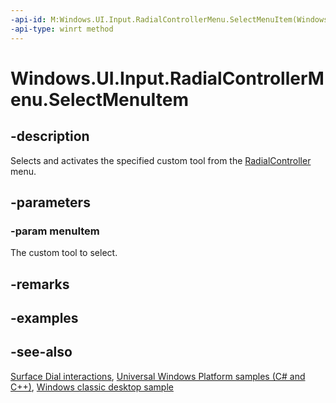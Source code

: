 ```yaml
---
-api-id: M:Windows.UI.Input.RadialControllerMenu.SelectMenuItem(Windows.UI.Input.RadialControllerMenuItem)
-api-type: winrt method
---
```


<!-- Method syntax
public void SelectMenuItem(Windows.UI.Input.RadialControllerMenuItem menuItem)
-->

# Windows.UI.Input.RadialControllerMenu.SelectMenuItem

## -description
Selects and activates the specified custom tool from the [RadialController](radialcontroller.md) menu.

## -parameters
### -param menuItem
The custom tool to select.

## -remarks

## -examples

## -see-also
[Surface Dial interactions](https://msdn.microsoft.com/windows/uwp/input-and-devices/windows-wheel-interactions), [Universal Windows Platform samples (C# and C++)](https://go.microsoft.com/fwlink/?linkid=832713), [Windows classic desktop sample](https://aka.ms/radialcontrollerclassicsample)